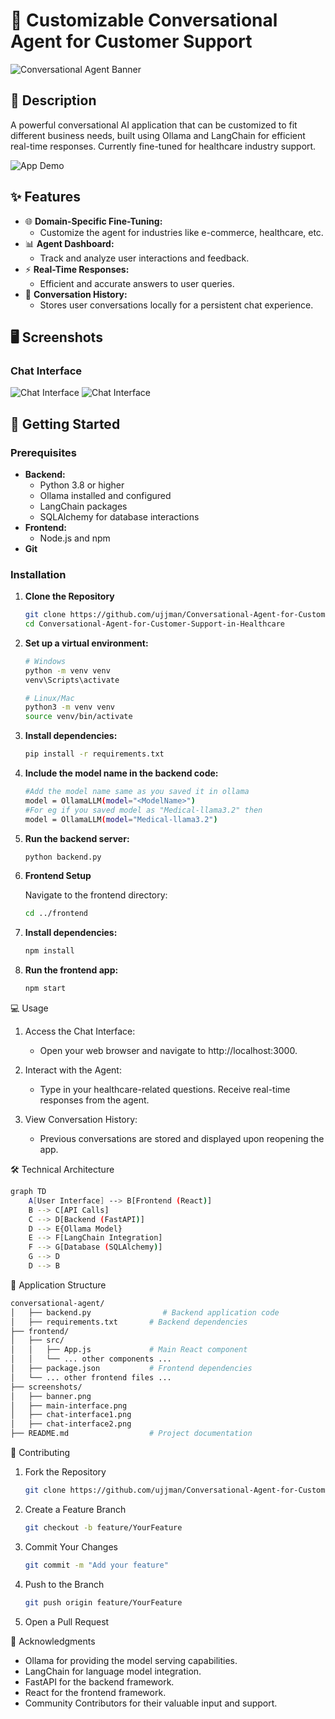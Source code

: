 # 💬 Customizable Conversational Agent for Customer Support

![Conversational Agent Banner](screenshots/banner.png)

## 📝 Description

A powerful conversational AI application that can be customized to fit different business needs, built using Ollama and LangChain for efficient real-time responses. Currently fine-tuned for healthcare industry support.

![App Demo](screenshots/main-interface.png)

## ✨ Features

- 🌐 **Domain-Specific Fine-Tuning:**
  - Customize the agent for industries like e-commerce, healthcare, etc.
- 📊 **Agent Dashboard:**
  - Track and analyze user interactions and feedback.
- ⚡ **Real-Time Responses:**
  - Efficient and accurate answers to user queries.
- 💾 **Conversation History:**
  - Stores user conversations locally for a persistent chat experience.

## 🖥️ Screenshots

### Chat Interface

![Chat Interface](screenshots/chat-interface1.png)
![Chat Interface](screenshots/chat-interface2.png)
<!-- Add screenshot of the chat interface -->


## 🚀 Getting Started

### Prerequisites

- **Backend:**
  - Python 3.8 or higher
  - Ollama installed and configured
  - LangChain packages
  - SQLAlchemy for database interactions
- **Frontend:**
  - Node.js and npm
- **Git**

### Installation

1. **Clone the Repository**

   ```bash
   git clone https://github.com/ujjman/Conversational-Agent-for-Customer-Support-in-Healthcare
   cd Conversational-Agent-for-Customer-Support-in-Healthcare

2. **Set up a virtual environment:**

    ```bash
    # Windows
    python -m venv venv
    venv\Scripts\activate

    # Linux/Mac
    python3 -m venv venv
    source venv/bin/activate
    ```
3. **Install dependencies:**

    ```bash
    pip install -r requirements.txt
    ```
4. **Include the model name in the backend code:**

    ```bash
    #Add the model name same as you saved it in ollama
    model = OllamaLLM(model="<ModelName>")
    #For eg if you saved model as "Medical-llama3.2" then
    model = OllamaLLM(model="Medical-llama3.2")
    ```

4. **Run the backend server:**

    ```bash
    python backend.py
    ```

5. **Frontend Setup**

    Navigate to the frontend directory:

    ```bash
    cd ../frontend
    ```

6. **Install dependencies:**

    ```bash
    npm install
    ```

7. **Run the frontend app:**

    ```bash
    npm start
    ```

    
💻 Usage
1. Access the Chat Interface:

    - Open your web browser and navigate to http://localhost:3000.

2. Interact with the Agent:

   - Type in your healthcare-related questions.
Receive real-time responses from the agent.

3. View Conversation History:

    - Previous conversations are stored and displayed upon reopening the app.


🛠️ Technical Architecture

```bash
graph TD
    A[User Interface] --> B[Frontend (React)]
    B --> C[API Calls]
    C --> D[Backend (FastAPI)]
    D --> E{Ollama Model}
    E --> F[LangChain Integration]
    F --> G[Database (SQLAlchemy)]
    G --> D
    D --> B
```

📁 Application Structure
```bash
conversational-agent/
│   ├── backend.py                # Backend application code
│   ├── requirements.txt       # Backend dependencies
├── frontend/
│   ├── src/
│   │   ├── App.js             # Main React component
│   │   └── ... other components ...
│   ├── package.json           # Frontend dependencies
│   └── ... other frontend files ...
├── screenshots/
│   ├── banner.png
│   ├── main-interface.png
│   ├── chat-interface1.png
│   ├── chat-interface2.png
├── README.md                  # Project documentation
```

🤝 Contributing
1. Fork the Repository

    ```bash
    git clone https://github.com/ujjman/Conversational-Agent-for-Customer-Support-in-Healthcare
    ```

2. Create a Feature Branch

    ```bash
    git checkout -b feature/YourFeature
    ```

3. Commit Your Changes

    ```bash
    git commit -m "Add your feature"
    ```

4. Push to the Branch

    ```bash
    git push origin feature/YourFeature
    ```

5. Open a Pull Request

🙏 Acknowledgments
- Ollama for providing the model serving capabilities.
- LangChain for language model integration.
- FastAPI for the backend framework.
- React for the frontend framework.
- Community Contributors for their valuable input and support.